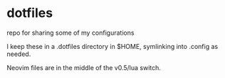 # dotfiles
repo for sharing some of my configurations

I keep these in a .dotfiles directory in $HOME, symlinking into .config as needed.

Neovim files are in the middle of the v0.5/lua switch.
